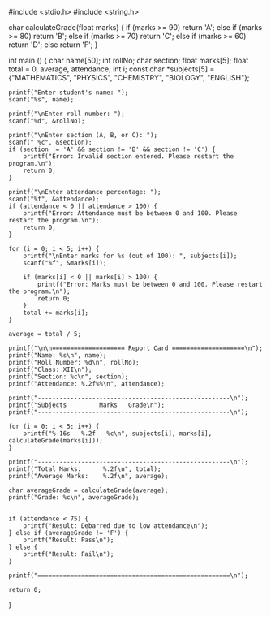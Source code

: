 
#include <stdio.h>
#include <string.h>

char calculateGrade(float marks) {
    if (marks >= 90)
        return 'A';
    else if (marks >= 80)
        return 'B';
    else if (marks >= 70)
        return 'C';
    else if (marks >= 60)
        return 'D';
    else
        return 'F';
}

int main () {
    char name[50];
    int rollNo;
    char section;
    float marks[5];
    float total = 0, average, attendance;
    int i;
    const char *subjects[5] = {"MATHEMATICS", "PHYSICS", "CHEMISTRY", "BIOLOGY", "ENGLISH"};

    printf("Enter student's name: ");
    scanf("%s", name);

    printf("\nEnter roll number: ");
    scanf("%d", &rollNo);

    printf("\nEnter section (A, B, or C): ");
    scanf(" %c", &section);
    if (section != 'A' && section != 'B' && section != 'C') {
        printf("Error: Invalid section entered. Please restart the program.\n");
        return 0;
    }

    printf("\nEnter attendance percentage: ");
    scanf("%f", &attendance);
    if (attendance < 0 || attendance > 100) {
        printf("Error: Attendance must be between 0 and 100. Please restart the program.\n");
        return 0;
    }

    for (i = 0; i < 5; i++) {
        printf("\nEnter marks for %s (out of 100): ", subjects[i]);
        scanf("%f", &marks[i]);

        if (marks[i] < 0 || marks[i] > 100) {
            printf("Error: Marks must be between 0 and 100. Please restart the program.\n");
            return 0;
        }
        total += marks[i];
    }

    average = total / 5;

    printf("\n\n==================== Report Card ====================\n");
    printf("Name: %s\n", name);
    printf("Roll Number: %d\n", rollNo);
    printf("Class: XII\n");
    printf("Section: %c\n", section);
    printf("Attendance: %.2f%%\n", attendance);

    printf("-----------------------------------------------------\n");
    printf("Subjects         Marks   Grade\n");
    printf("-----------------------------------------------------\n");

    for (i = 0; i < 5; i++) {
        printf("%-16s   %.2f   %c\n", subjects[i], marks[i], calculateGrade(marks[i]));
    }

    printf("-----------------------------------------------------\n");
    printf("Total Marks:      %.2f\n", total);
    printf("Average Marks:    %.2f\n", average);

    char averageGrade = calculateGrade(average);
    printf("Grade: %c\n", averageGrade);


    if (attendance < 75) {
        printf("Result: Debarred due to low attendance\n");
    } else if (averageGrade != 'F') {
        printf("Result: Pass\n");
    } else {
        printf("Result: Fail\n");
    }

    printf("=====================================================\n");

    return 0;
}
